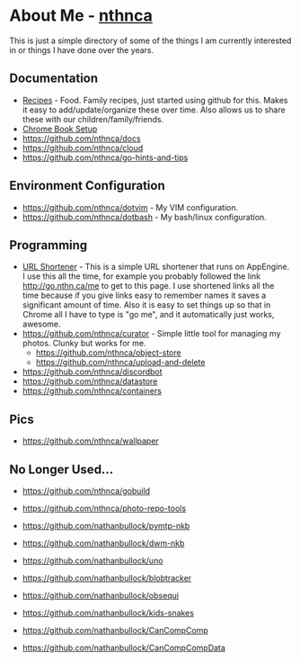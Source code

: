 # About Me - [nthnca](https://twitter.com/nthnca)

This is just a simple directory of some of the things I am currently interested in or things I have done over the years.

## Documentation

- [Recipes](https://github.com/nthnca/recipes/blob/master/README.md) - Food. Family recipes, just started using github for this. Makes it easy to add/update/organize these over time. Also allows us to share these with our children/family/friends.
- [Chrome Book Setup](ChromeBook.md)
- https://github.com/nthnca/docs
- https://github.com/nthnca/cloud
- https://github.com/nthnca/go-hints-and-tips

## Environment Configuration

- https://github.com/nthnca/dotvim - My VIM configuration.
- https://github.com/nthnca/dotbash - My bash/linux configuration.

## Programming

- [URL Shortener](https://github.com/nthnca/customurls/blob/master/README.md) - This is a simple URL shortener that runs on AppEngine. I use this all the time, for example you probably followed the link http://go.nthn.ca/me to get to this page. I use shortened links all the time because if you give links easy to remember names it saves a significant amount of time. Also it is easy to set things up so that in Chrome all I have to type is "go me", and it automatically just works, awesome.
- https://github.com/nthnca/curator - Simple little tool for managing my photos. Clunky but works for me.
  - https://github.com/nthnca/object-store
  - https://github.com/nthnca/upload-and-delete
- https://github.com/nthnca/discordbot
- https://github.com/nthnca/datastore
- https://github.com/nthnca/containers

## Pics

- https://github.com/nthnca/wallpaper

## No Longer Used...

- https://github.com/nthnca/gobuild
- https://github.com/nthnca/photo-repo-tools

- https://github.com/nathanbullock/pymtp-nkb
- https://github.com/nathanbullock/dwm-nkb
- https://github.com/nathanbullock/uno
- https://github.com/nathanbullock/blobtracker
- https://github.com/nathanbullock/obsequi
- https://github.com/nathanbullock/kids-snakes
- https://github.com/nathanbullock/CanCompComp
- https://github.com/nathanbullock/CanCompCompData
